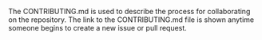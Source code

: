 The CONTRIBUTING.md is used to describe the process for collaborating on the repository. The link to the CONTRIBUTING.md file is shown anytime someone begins to create a new issue or pull request.
